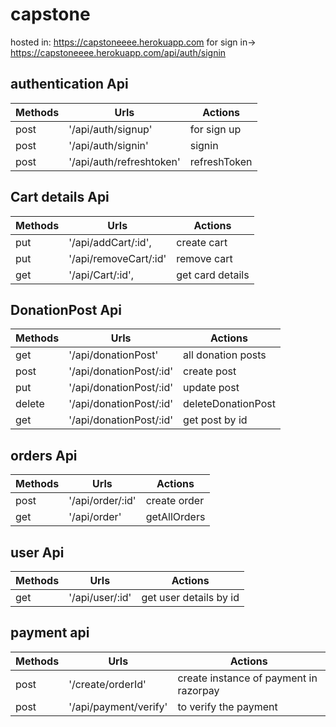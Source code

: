 # capstone

hosted in: <https://capstoneeee.herokuapp.com>
for sign in-> <https://capstoneeee.herokuapp.com/api/auth/signin>

## authentication Api

| Methods | Urls                     | Actions      |
| ------- | ------------------------ | ------------ |
| post    | '/api/auth/signup'       | for sign up  |
| post    | '/api/auth/signin'       | signin       |
| post    | '/api/auth/refreshtoken' | refreshToken |

## Cart details Api

| Methods | Urls                  | Actions          |
| ------- | --------------------- | ---------------- |
| put     | '/api/addCart/:id',   | create cart      |
| put     | '/api/removeCart/:id' | remove cart      |
| get     | '/api/Cart/:id',      | get card details |

## DonationPost Api

| Methods | Urls                    | Actions            |
| ------- | ----------------------- | ------------------ |
| get     | '/api/donationPost'     | all donation posts |
| post    | '/api/donationPost/:id' | create post        |
| put     | '/api/donationPost/:id' | update post        |
| delete  | '/api/donationPost/:id' | deleteDonationPost |
| get     | '/api/donationPost/:id' | get post by id     |

## orders Api

| Methods | Urls             | Actions      |
| ------- | ---------------- | ------------ |
| post    | '/api/order/:id' | create order |
| get     | '/api/order'     | getAllOrders |

## user Api

| Methods | Urls            | Actions                |
| ------- | --------------- | ---------------------- |
| get     | '/api/user/:id' | get user details by id |

## payment api

| Methods | Urls                  | Actions                                |
| ------- | --------------------- | -------------------------------------- |
| post    | '/create/orderId'     | create instance of payment in razorpay |
| post    | '/api/payment/verify' | to verify the payment                  |
